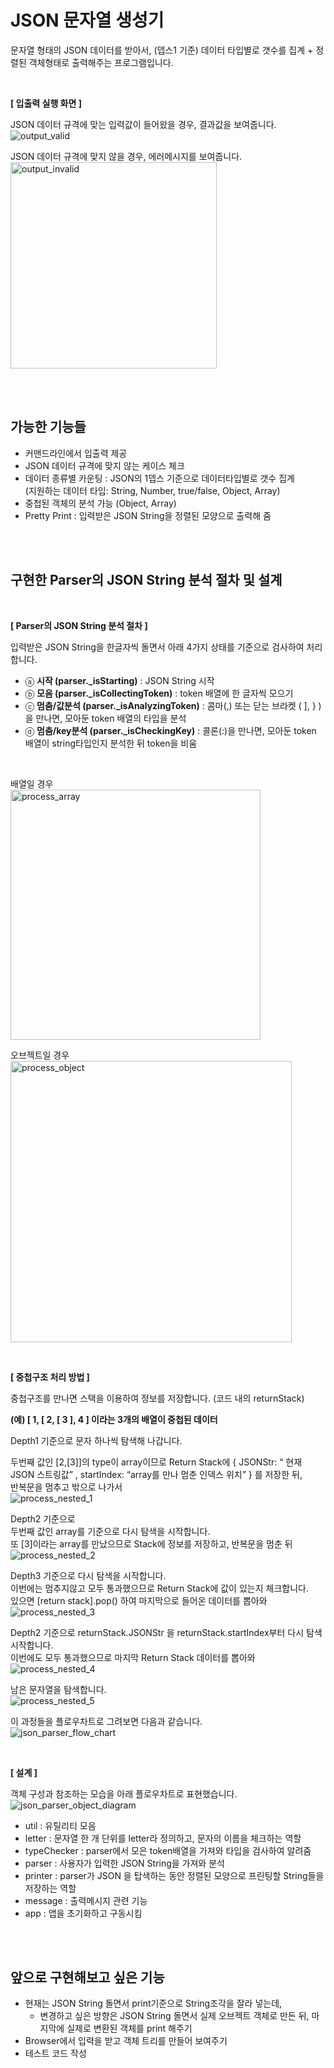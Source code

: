 # JSON 문자열 생성기
문자열 형태의 JSON 데이터를 받아서, (뎁스1 기준) 데이터 타입별로 갯수를 집계 + 정렬된 객체형태로 출력해주는 프로그램입니다.

<br>

**[ 입출력 실행 화면 ]**

JSON 데이터 규격에 맞는 입력값이 들어왔을 경우, 결과값을 보여줍니다.<br>
![output_valid](./img/output_valid.png)

JSON 데이터 규격에 맞지 않을 경우, 에러메시지를 보여줍니다.<br>
<img src="./img/output_invalid.png" alt="output_invalid" width="330"/>

<br><br>

## 가능한 기능들
* 커맨드라인에서 입출력 제공
* JSON 데이터 규격에 맞지 않는 케이스 체크
* 데이터 종류별 카운팅 : JSON의 1뎁스 기준으로 데이터타입별로 갯수 집계  
(지원하는 데이터 타입: String, Number, true/false, Object, Array)
* 중첩된 객체의 분석 가능 (Object, Array)
* Pretty Print : 입력받은 JSON String을 정렬된 모양으로 출력해 줌

<br><br>

## 구현한 Parser의 JSON String 분석 절차 및 설계

<br>

**[ Parser의 JSON String 분석 절차 ]**

입력받은 JSON String을 한글자씩 돌면서 아래 4가지 상태를 기준으로 검사하여 처리합니다.

* ⓐ **시작 (parser._isStarting)** : JSON String 시작
* ⓑ **모음 (parser._isCollectingToken)** : token 배열에 한 글자씩 모으기
* ⓒ **멈춤/값분석 (parser._isAnalyzingToken)** : 콤마(,) 또는 닫는 브라켓 ( ], } )을 만나면, 모아둔 token 배열의 타입을 분석
* ⓓ **멈춤/key분석 (parser._isCheckingKey)** : 콜론(:)을 만나면, 모아둔 token 배열이 string타입인지 분석한 뒤 token을 비움

<br>

배열일 경우<br>
<img src="./img/process_array.png" alt="process_array" width="400"/>

오브젝트일 경우<br>
<img src="./img/process_object.png" alt="process_object" width="450"/>

<br>

**[ 중첩구조 처리 방법 ]**

중첩구조를 만나면 스택을 이용하여 정보를 저장합니다. (코드 내의 returnStack)

**(예)  [ 1, [ 2, [ 3 ], 4 ] 이라는 3개의 배열이 중첩된 데이터**

Depth1 기준으로 문자 하나씩 탐색해 나갑니다. 

두번째 값인 [2,[3]]의 type이 array이므로 Return Stack에 { JSONStr: “ 현재 JSON 스트링값” , startIndex: “array를 만나 멈춘 인덱스 위치” } 를 저장한 뒤,  
반복문을 멈추고 밖으로 나가서<br>
![process_nested_1](./img/process_nested_1.png)

Depth2 기준으로  
두번째 값인 array를 기준으로 다시 탐색을 시작합니다.  
또 [3]이라는 array를 만났으므로 Stack에 정보를 저장하고, 반복문을 멈춘 뒤<br>
![process_nested_2](./img/process_nested_2.png)

Depth3 기준으로 다시 탐색을 시작합니다.  
이번에는 멈추지않고 모두 통과했으므로 Return Stack에 값이 있는지 체크합니다.  
있으면 [return stack].pop() 하여 마지막으로 들어온 데이터를 뽑아와<br>
![process_nested_3](./img/process_nested_3.png)
 
Depth2 기준으로 returnStack.JSONStr 을 returnStack.startIndex부터 다시 탐색시작합니다.  
이번에도 모두 통과했으므로 마지막 Return Stack 데이터를 뽑아와<br>
![process_nested_4](./img/process_nested_4.png)

남은 문자열을 탐색합니다.<br>
![process_nested_5](./img/process_nested_5.png)

이 과정들을 플로우차트로 그려보면 다음과 같습니다.<br>
![json_parser_flow_chart](./img/json_parser_flow_chart.png)

<br>

**[ 설계 ]**

객체 구성과 참조하는 모습을 아래 플로우차트로 표현했습니다.<br>
![json_parser_object_diagram](./img/json_parser_object_diagram.png)

* util : 유틸리티 모음
* letter : 문자열 한 개 단위를 letter라 정의하고, 문자의 이름을 체크하는 역할
* typeChecker : parser에서 모은 token배열을 가져와 타입을 검사하여 알려줌
* parser : 사용자가 입력한 JSON String을 가져와 분석
* printer : parser가 JSON 을 탑색하는 동안 정렬된 모양으로 프린팅할 String들을 저장하는 역할
* message : 출력메시지 관련 기능
* app : 앱을 초기화하고 구동시킴

<br><br>

## 앞으로 구현해보고 싶은 기능
* 현재는 JSON String 돌면서 print기준으로 String조각을 잘라 넣는데,
	* 변경하고 싶은 방향은 JSON String 돌면서 실제 오브젝트 객체로 만든 뒤, 마지막에 실제로 변환된 객체를 print 해주기
* Browser에서 입력을 받고 객체 트리를 만들어 보여주기
* 테스트 코드 작성



